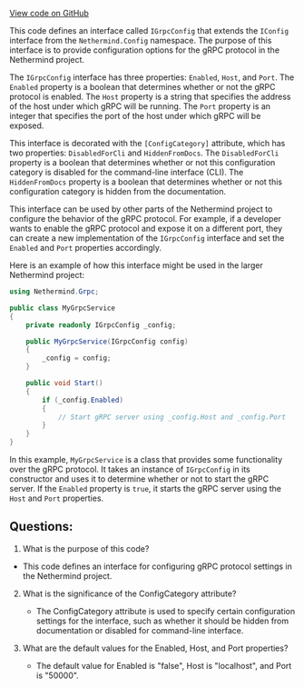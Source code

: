 [View code on GitHub](https://github.com/nethermindeth/nethermind/Nethermind.Grpc/IGrpcConfig.cs)

This code defines an interface called `IGrpcConfig` that extends the `IConfig` interface from the `Nethermind.Config` namespace. The purpose of this interface is to provide configuration options for the gRPC protocol in the Nethermind project. 

The `IGrpcConfig` interface has three properties: `Enabled`, `Host`, and `Port`. The `Enabled` property is a boolean that determines whether or not the gRPC protocol is enabled. The `Host` property is a string that specifies the address of the host under which gRPC will be running. The `Port` property is an integer that specifies the port of the host under which gRPC will be exposed. 

This interface is decorated with the `[ConfigCategory]` attribute, which has two properties: `DisabledForCli` and `HiddenFromDocs`. The `DisabledForCli` property is a boolean that determines whether or not this configuration category is disabled for the command-line interface (CLI). The `HiddenFromDocs` property is a boolean that determines whether or not this configuration category is hidden from the documentation. 

This interface can be used by other parts of the Nethermind project to configure the behavior of the gRPC protocol. For example, if a developer wants to enable the gRPC protocol and expose it on a different port, they can create a new implementation of the `IGrpcConfig` interface and set the `Enabled` and `Port` properties accordingly. 

Here is an example of how this interface might be used in the larger Nethermind project:

```csharp
using Nethermind.Grpc;

public class MyGrpcService
{
    private readonly IGrpcConfig _config;

    public MyGrpcService(IGrpcConfig config)
    {
        _config = config;
    }

    public void Start()
    {
        if (_config.Enabled)
        {
            // Start gRPC server using _config.Host and _config.Port
        }
    }
}
```

In this example, `MyGrpcService` is a class that provides some functionality over the gRPC protocol. It takes an instance of `IGrpcConfig` in its constructor and uses it to determine whether or not to start the gRPC server. If the `Enabled` property is `true`, it starts the gRPC server using the `Host` and `Port` properties.
## Questions: 
 1. What is the purpose of this code?
   - This code defines an interface for configuring gRPC protocol settings in the Nethermind project.

2. What is the significance of the ConfigCategory attribute?
   - The ConfigCategory attribute is used to specify certain configuration settings for the interface, such as whether it should be hidden from documentation or disabled for command-line interface.

3. What are the default values for the Enabled, Host, and Port properties?
   - The default value for Enabled is "false", Host is "localhost", and Port is "50000".